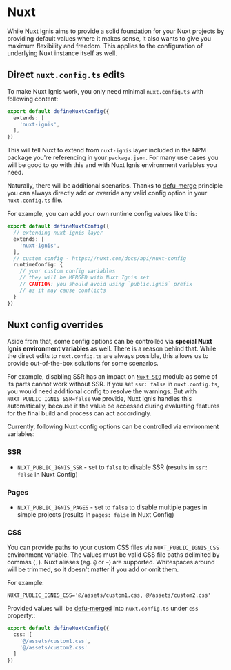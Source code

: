 # Nuxt

While Nuxt Ignis aims to provide a solid foundation for your Nuxt projects by providing default values where it makes sense, it also wants to give you maximum flexibility and freedom. This applies to the configuration of underlying Nuxt instance itself as well.

## Direct `nuxt.config.ts` edits

To make Nuxt Ignis work, you only need minimal `nuxt.config.ts` with following content:

```ts [nuxt.config.ts]
export default defineNuxtConfig({
  extends: [
    'nuxt-ignis',
  ],
})
```

This will tell Nuxt to extend from `nuxt-ignis` layer included in the NPM package you're referencing in your `package.json`. For many use cases you will be good to go with this and with Nuxt Ignis environment variables you need.

Naturally, there will be additional scenarios. Thanks to [defu-merge](/2-1-configuration.html#defu-merge) principle you can always directly add or override any valid config option in your `nuxt.config.ts` file. 

For example, you can add your own runtime config values like this:

```ts [nuxt.config.ts]
export default defineNuxtConfig({
  // extending nuxt-ignis layer
  extends: [
    'nuxt-ignis',
  ],
  // custom config - https://nuxt.com/docs/api/nuxt-config
  runtimeConfig: {
    // your custom config variables
    // they will be MERGED with Nuxt Ignis set
    // CAUTION: you should avoid using `public.ignis` prefix 
    // as it may cause conflicts
  }
})
```

## Nuxt config overrides

Aside from that, some config options can be controlled via **special Nuxt Ignis environment variables** as well. There is a reason behind that. While the direct edits to `nuxt.config.ts` are always possible, this allows us to provide out-of-the-box solutions for some scenarios.

For example, disabling SSR has an impact on [`Nuxt SEO`](/3-7-features-utils.html#nuxt-seo) module as some of its parts cannot work without SSR. If you set `ssr: false` in `nuxt.config.ts`, you would need additional config to resolve the warnings. But with `NUXT_PUBLIC_IGNIS_SSR=false` we provide, Nuxt Ignis handles this automatically, because it the value be accessed during evaluating features for the final build and process can act accordingly.

Currently, following Nuxt config options can be controlled via environment variables:

### SSR

- `NUXT_PUBLIC_IGNIS_SSR` - set to `false` to disable SSR (results in `ssr: false` in Nuxt Config)

### Pages

- `NUXT_PUBLIC_IGNIS_PAGES` - set to `false` to disable multiple pages in simple projects (results in `pages: false` in Nuxt Config)

### CSS

You can provide paths to your custom CSS files via `NUXT_PUBLIC_IGNIS_CSS` environment variable. The values must be valid CSS file paths delimited by commas (`,`). Nuxt aliases (eg. `@` or `~`) are supported. Whitespaces around will be trimmed, so it doesn't matter if you add or omit them.

For example:

```[.env]
NUXT_PUBLIC_IGNIS_CSS='@/assets/custom1.css, @/assets/custom2.css'
```

Provided values will be [defu-merged](/2-1-configuration.html#defu-merge) into `nuxt.config.ts` under `css` property::

```ts [nuxt.config.ts]
export default defineNuxtConfig({
  css: [
    '@/assets/custom1.css',
    '@/assets/custom2.css'
  ]
})
```